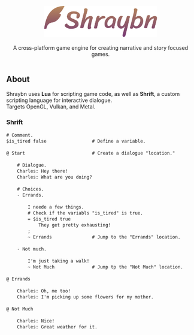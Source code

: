 
<p align="center">
    <img src="assets/logo.png" style="width: 60%" />
    </br>
    </br>
    A cross-platform game engine for creating narrative and story focused games.
    </br>
    </br>
</p>

## About

Shraybn uses **Lua** for scripting game code, as well as **Shrift**, a custom scripting language for interactive dialogue.</br>
Targets OpenGL, Vulkan, and Metal.</br>

### Shrift

```
# Comment.
$is_tired false                 # Define a variable.

@ Start                         # Create a dialogue "location."

    # Dialogue.
    Charles: Hey there!
    Charles: What are you doing?

    # Choices.
    - Errands.

        I neede a few things.
        # Check if the variabls "is_tired" is true.
        = $is_tired true
            They get pretty exhausting!
        ;
        ~ Errands               # Jump to the "Errands" location.

    - Not much.

        I'm just taking a walk!
        ~ Not Much              # Jump tp the "Not Much" location.

@ Errands

    Charles: Oh, me too!
    Charles: I'm picking up some flowers for my mother.

@ Not Much

    Charles: Nice!
    Charles: Great weather for it.
```

